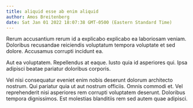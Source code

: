 ```yaml
---
title: aliquid esse ab enim aliquid
author: Amos Breitenberg
date: Sat Jan 01 2022 18:07:38 GMT-0500 (Eastern Standard Time)
---
```

Rerum accusantium rerum id a explicabo explicabo ea laboriosam veniam. Doloribus recusandae reiciendis voluptatum tempora voluptate et sed dolore. Accusamus corrupti incidunt ea.

 Aut ea voluptatem. Repellendus at eaque. Iusto quia id asperiores qui. Ipsa adipisci beatae pariatur doloribus corporis.

 Vel nisi consequatur eveniet enim nobis deserunt dolorum architecto nostrum. Qui pariatur quia ut aut nostrum officiis. Omnis commodi et. Vel reprehenderit nisi asperiores rem corrupti voluptatem deserunt. Doloribus tempora dignissimos. Est molestias blanditiis rem sed autem quae adipisci.
